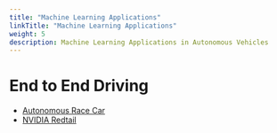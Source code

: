 ```yaml
---
title: "Machine Learning Applications"
linkTitle: "Machine Learning Applications"
weight: 5
description: Machine Learning Applications in Autonomous Vehicles
---
```


# End to End Driving
* [Autonomous Race Car](https://github.com/DJTobias/Cherry-Autonomous-Racecar)
* [NVIDIA Redtail](https://github.com/NVIDIA-AI-IOT/redtail)
